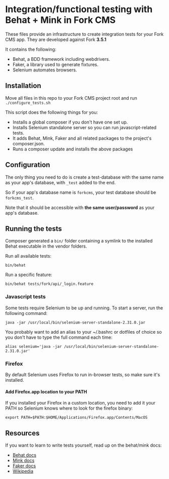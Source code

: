 # Integration/functional testing with Behat + Mink in Fork CMS
These files provide an infrastructure to create integration tests for your Fork CMS app.
They are developed against Fork **3.5.1**

It contains the following:
* Behat, a BDD framework including webdrivers.
* Faker, a library used to generate fixtures.
* Selenium automates browsers.

## Installation
Move all files in this repo to your Fork CMS project root and run ```./configure_tests.sh```

This script does the following things for you:
* Installs a global composer if you don't have one set up.
* Installs Selenium standalone server so you can run javascript-related tests.
* It adds Behat, Mink, Faker and all related packages to the project's composer.json.
* Runs a composer update and installs the above packages

## Configuration
The only thing you need to do is create a test-database with the same name as your app's database, with ```_test``` added to the end.

So if your app's database name is ```forkcms```, your test database should be ```forkcms_test```.

Note that it should be accessible with **the same user/password** as your app's database.

## Running the tests
Composer generated a ```bin/``` folder containing a symlink to the installed Behat executable in the vendor folders.

Run all available tests:
```
bin/behat
```

Run a specific feature:
```
bin/behat tests/fork/api/_login.feature
```

### Javascript tests
Some tests require Selenium to be up and running.
To start a server, run the following command:

```java -jar /usr/local/bin/selenium-server-standalone-2.31.0.jar```

You probably want to add an alias to your ~/.bashrc or dotfiles of choice so you don't have to type the full command each time:

```alias selenium='java -jar /usr/local/bin/selenium-server-standalone-2.31.0.jar'```

### Firefox
By default Selenium uses Firefox to run in-browser tests, so make sure it's installed.

#### Add Firefox.app location to your PATH
If you installed your Firefox in a custom location, you need to add it your PATH so Selenium knows where to look for the firefox binary:

```export PATH=$PATH:$HOME/Applications/Firefox.app/Contents/MacOS```

## Resources
If you want to learn to write tests yourself, read up on the behat/mink docs:
- [Behat docs](http://docs.behat.org/)
- [Mink docs](http://mink.behat.org/)
- [Faker docs](https://github.com/fzaninotto/Faker)
- [Wikipedia](http://en.wikipedia.org/wiki/Behavior-driven_development)


